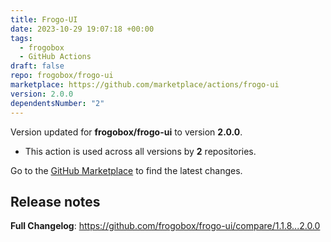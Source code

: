 ```yaml
---
title: Frogo-UI
date: 2023-10-29 19:07:18 +00:00
tags:
  - frogobox
  - GitHub Actions
draft: false
repo: frogobox/frogo-ui
marketplace: https://github.com/marketplace/actions/frogo-ui
version: 2.0.0
dependentsNumber: "2"
---
```



Version updated for **frogobox/frogo-ui** to version **2.0.0**.
- This action is used across all versions by **2** repositories.

Go to the [GitHub Marketplace](https://github.com/marketplace/actions/frogo-ui) to find the latest changes.

## Release notes

**Full Changelog**: https://github.com/frogobox/frogo-ui/compare/1.1.8...2.0.0
